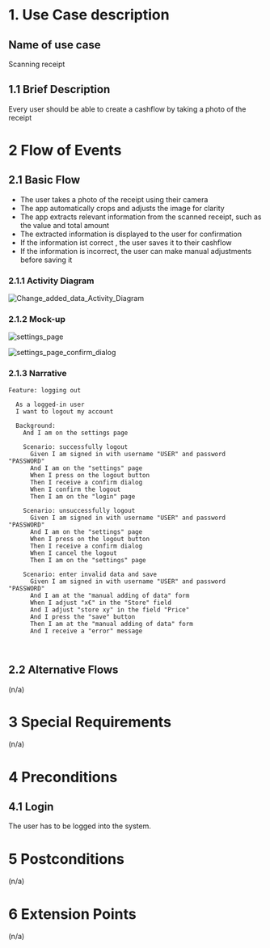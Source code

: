 # 1. Use Case description

## Name of use case

Scanning receipt

## 1.1 Brief Description

Every user should be able to create a cashflow by taking a photo of the receipt

# 2 Flow of Events

## 2.1 Basic Flow

- The user takes a photo of the receipt using their camera
- The app automatically crops and adjusts the image for clarity
- The app extracts relevant information from the scanned receipt, such as the value and total amount
- The extracted information is displayed to the user for confirmation
- If the information ist correct , the user saves it to their cashflow
- If the information is incorrect, the user can make manual adjustments before saving it

### 2.1.1 Activity Diagram
![Change_added_data_Activity_Diagram](logging_out.drawio.svg)


### 2.1.2 Mock-up
![settings_page](../UC_7_logging_out/settings_page.png)

![settings_page_confirm_dialog](../UC_7_logging_out/settings_page_confirm_dialog.png)


### 2.1.3 Narrative

```gherkin
Feature: logging out

  As a logged-in user
  I want to logout my account
  
  Background: 
    And I am on the settings page
    
    Scenario: successfully logout 
      Given I am signed in with username "USER" and password "PASSWORD"
      And I am on the "settings" page
      When I press on the logout button
      Then I receive a confirm dialog
      When I confirm the logout
      Then I am on the "login" page
      
    Scenario: unsuccessfully logout
      Given I am signed in with username "USER" and password "PASSWORD"
      And I am on the "settings" page
      When I press on the logout button
      Then I receive a confirm dialog
      When I cancel the logout
      Then I am on the "settings" page
      
    Scenario: enter invalid data and save
      Given I am signed in with username "USER" and password "PASSWORD"
      And I am at the "manual adding of data" form
      When I adjust "x€" in the "Store" field
      And I adjust "store xy" in the field "Price"
      And I press the "save" button
      Then I am at the "manual adding of data" form
      And I receive a "error" message
      
      

```


## 2.2 Alternative Flows

(n/a)

# 3 Special Requirements

(n/a)

# 4 Preconditions

## 4.1 Login

The user has to be logged into the system.

# 5 Postconditions

(n/a)

# 6 Extension Points

(n/a)


